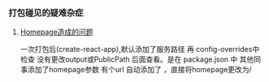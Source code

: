 ### 打包碰见的疑难杂症

1. [Homepage造成的问题](https://www.imooc.com/article/301108)

    一次打包后(create-react-app),默认添加了服务路径 再 config-overrides中检查 没有更改output或PublicPath 后面查看。是在 package.json 中 其他同事添加了homepage参数 有个url 自动添加了 ，直接将homepage更改为/